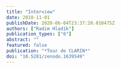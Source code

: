```yaml
---
title: "Interview"
date: 2018-11-01
publishDate: 2020-06-04T23:37:20.010475Z
authors: ["Radim Hladík"]
publication_types: ["6"]
abstract: ""
featured: false
publication: "*Tour de CLARIN*"
doi: "10.5281/zenodo.1639549"
---
```


